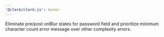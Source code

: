 ```yaml
---
'@clerk/clerk-js': minor
---
```


Eliminate pre/post onBlur states for password field and prioritize minimum character count error message over other complexity errors.
